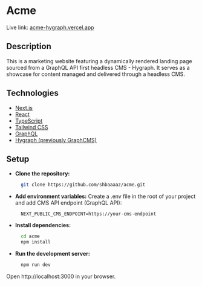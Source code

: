 # Acme

Live link: [acme-hygraph.vercel.app](acme-hygraph.vercel.app)

## Description

This is a marketing website featuring a dynamically rendered landing page sourced from a GraphQL API first headless CMS - Hygraph. It serves as a showcase for content managed and delivered through a headless CMS.

## Technologies

- [Next.js](https://nextjs.org/)
- [React](https://react.dev/)
- [TypeScript](https://www.typescriptlang.org/)
- [Tailwind CSS](https://tailwindcss.com/)
- [GraphQL](https://graphql.org/)
- [Hygraph (previously GraphCMS)](https://hygraph.com/)

## Setup

- **Clone the repository:**

  ```bash
    git clone https://github.com/shbaaaaz/acme.git
  ```

- **Add environment variables:**
  Create a .env file in the root of your project and add CMS API endpoint (GraphQL API):

  ```
    NEXT_PUBLIC_CMS_ENDPOINT=https://your-cms-endpoint
  ```

- **Install dependencies:**

  ```bash
    cd acme
    npm install
  ```

- **Run the development server:**

  ```bash
    npm run dev
  ```

Open http://localhost:3000 in your browser.
